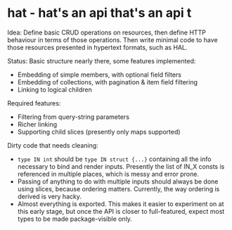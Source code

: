 # hat - hat's an api that's an api t

Idea: Define basic CRUD operations on resources, then define HTTP behaviour in terms of those operations. Then write minimal code to have those resources presented in hypertext formats, such as HAL.

Status: Basic structure nearly there, some features implemented:

- Embedding of simple members, with optional field filters
- Embedding of collections, with pagination & item field filtering
- Linking to logical children

Required features:

- Filtering from query-string parameters
- Richer linking
- Supporting child slices (presently only maps supported)

Dirty code that needs cleaning:

- `type IN int` should be `type IN struct {...}` containing all the info necessary to bind and render inputs. Presently the list of IN_X consts is referenced in multiple places, which is messy and error prone.
- Passing of anything to do with multiple inputs should always be done using slices, because ordering matters. Currently, the way ordering is derived is very hacky.
- Almost everything is exported. This makes it easier to experiment on at this early stage, but once the API is closer to full-featured, expect most types to be made package-visible only.

